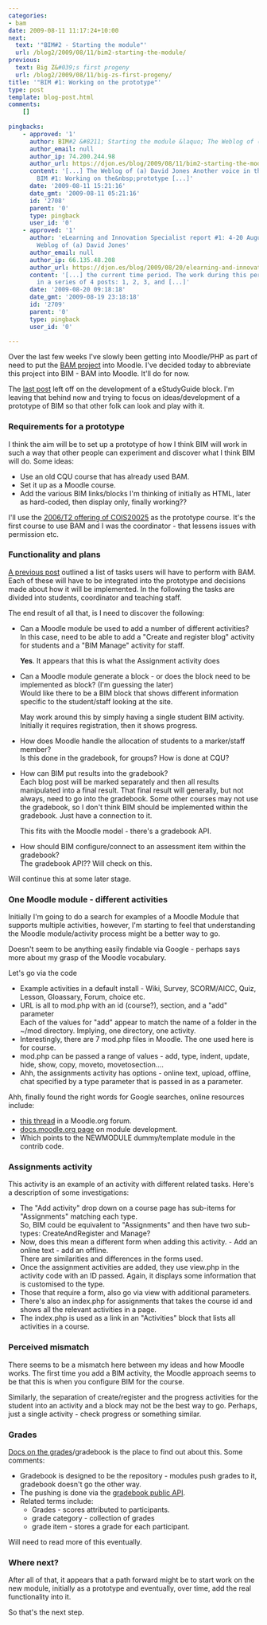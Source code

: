 ```yaml
---
categories:
- bam
date: 2009-08-11 11:17:24+10:00
next:
  text: '"BIM#2 - Starting the module"'
  url: /blog2/2009/08/11/bim2-starting-the-module/
previous:
  text: Big Z&#039;s first progeny
  url: /blog2/2009/08/11/big-zs-first-progeny/
title: '"BIM #1: Working on the prototype"'
type: post
template: blog-post.html
comments:
    []
    
pingbacks:
    - approved: '1'
      author: BIM#2 &#8211; Starting the module &laquo; The Weblog of (a) David Jones
      author_email: null
      author_ip: 74.200.244.98
      author_url: https://djon.es/blog/2009/08/11/bim2-starting-the-module/
      content: '[...] The Weblog of (a) David Jones Another voice in the blogosphere    &laquo;
        BIM #1: Working on the&nbsp;prototype [...]'
      date: '2009-08-11 15:21:16'
      date_gmt: '2009-08-11 05:21:16'
      id: '2708'
      parent: '0'
      type: pingback
      user_id: '0'
    - approved: '1'
      author: 'eLearning and Innovation Specialist report #1: 4-20 August &laquo; The
        Weblog of (a) David Jones'
      author_email: null
      author_ip: 66.135.48.208
      author_url: https://djon.es/blog/2009/08/20/elearning-and-innovation-specialist-report-1-4-20-august/
      content: '[...] the current time period. The work during this period on BIM is summarised
        in a series of 4 posts: 1, 2, 3, and [...]'
      date: '2009-08-20 09:18:18'
      date_gmt: '2009-08-19 23:18:18'
      id: '2709'
      parent: '0'
      type: pingback
      user_id: '0'
    
---
```

Over the last few weeks I've slowly been getting into Moodle/PHP as part of need to put the [BAM project](/blog2/research/bam-blog-aggregation-management/) into Moodle. I've decided today to abbreviate this project into BIM - BAM into Moodle. It'll do for now.

The [last post](/blog2/2009/07/30/bam-into-moodle-9-a-working-estudyguide-block/) left off on the development of a eStudyGuide block. I'm leaving that behind now and trying to focus on ideas/development of a prototype of BIM so that other folk can look and play with it.

### Requirements for a prototype

I think the aim will be to set up a prototype of how I think BIM will work in such a way that other people can experiment and discover what I think BIM will do. Some ideas:

- Use an old CQU course that has already used BAM.
- Set it up as a Moodle course.
- Add the various BIM links/blocks I'm thinking of initially as HTML, later as hard-coded, then display only, finally working??

I'll use the [2006/T2 offering of COIS20025](http://webfuse.cqu.edu.au/Courses/2006/T2/COIS20025/) as the prototype course. It's the first course to use BAM and I was the coordinator - that lessens issues with permission etc.

### Functionality and plans

[A previous post](/blog2/2009/07/28/bam-into-moodle-6-planning-and-some-real-coding/) outlined a list of tasks users will have to perform with BAM. Each of these will have to be integrated into the prototype and decisions made about how it will be implemented. In the following the tasks are divided into students, coordinator and teaching staff.

The end result of all that, is I need to discover the following:

- Can a Moodle module be used to add a number of different activities?  
    In this case, need to be able to add a "Create and register blog" activity for students and a "BIM Manage" activity for staff.
    
    **Yes**. It appears that this is what the Assignment activity does
    
- Can a Moodle module generate a block - or does the block need to be implemented as block? (I'm guessing the later)  
    Would like there to be a BIM block that shows different information specific to the student/staff looking at the site.
    
    May work around this by simply having a single student BIM activity. Initially it requires registration, then it shows progress.
    
- How does Moodle handle the allocation of students to a marker/staff member?  
    Is this done in the gradebook, for groups? How is done at CQU?  
    
- How can BIM put results into the gradebook?  
    Each blog post will be marked separately and then all results manipulated into a final result. That final result will generally, but not always, need to go into the gradebook. Some other courses may not use the gradebook, so I don't think BIM should be implemented within the gradebook. Just have a connection to it.
    
    This fits with the Moodle model - there's a gradebook API.
    
- How should BIM configure/connect to an assessment item within the gradebook?  
    The gradebook API?? Will check on this.

Will continue this at some later stage.

### One Moodle module - different activities

Initially I'm going to do a search for examples of a Moodle Module that supports multiple activities, however, I'm starting to feel that understanding the Moodle module/activity process might be a better way to go.

Doesn't seem to be anything easily findable via Google - perhaps says more about my grasp of the Moodle vocabulary.

Let's go via the code

- Example activities in a default install - Wiki, Survey, SCORM/AICC, Quiz, Lesson, Gloassary, Forum, choice etc.
- URL is all to mod.php with an id (course?), section, and a "add" parameter  
    Each of the values for "add" appear to match the name of a folder in the ~/mod directory. Implying, one directory, one activity.
- Interestingly, there are 7 mod.php files in Moodle. The one used here is for course.
- mod.php can be passed a range of values - add, type, indent, update, hide, show, copy, moveto, movetosection....
- Ahh, the assignments activity has options - online text, upload, offline, chat specified by a type parameter that is passed in as a parameter.

Ahh, finally found the right words for Google searches, online resources include:

- [this thread](http://moodle.org/mod/forum/discuss.php?d=89225) in a Moodle.org forum.
- [docs.moodle.org page](http://docs.moodle.org/en/Development:Modules) on module development.
- Which points to the NEWMODULE dummy/template module in the contrib code.

### Assignments activity

This activity is an example of an activity with different related tasks. Here's a description of some investigations:

- The "Add activity" drop down on a course page has sub-items for "Assignments" matching each type.  
    So, BIM could be equivalent to "Assignments" and then have two sub-types: CreateAndRegister and Manage?
- Now, does this mean a different form when adding this activity. - Add an online text - add an offline.  
    There are similarities and differences in the forms used.
- Once the assignment activities are added, they use view.php in the activity code with an ID passed. Again, it displays some information that is customised to the type.
- Those that require a form, also go via view with additional parameters.
- There's also an index.php for assignments that takes the course id and shows all the relevant activities in a page.
- The index.php is used as a link in an "Activities" block that lists all activities in a course.

### Perceived mismatch

There seems to be a mismatch here between my ideas and how Moodle works. The first time you add a BIM activity, the Moodle approach seems to be that this is when you configure BIM for the course.

Similarly, the separation of create/register and the progress activities for the student into an activity and a block may not be the best way to go. Perhaps, just a single activity - check progress or something similar.

### Grades

[Docs on the grades](http://docs.moodle.org/en/Grades)/gradebook is the place to find out about this. Some comments:

- Gradebook is designed to be the repository - modules push grades to it, gradebook doesn't go the other way.
- The pushing is done via the [gradebook public API](http://docs.moodle.org/en/Development:Grades#API_for_communication_with_modules.2Fblocks).
- Related terms include:
    - Grades - scores attributed to participants.
    - grade category - collection of grades
    - grade item - stores a grade for each participant.

Will need to read more of this eventually.

### Where next?

After all of that, it appears that a path forward might be to start work on the new module, initially as a prototype and eventually, over time, add the real functionality into it.

So that's the next step.